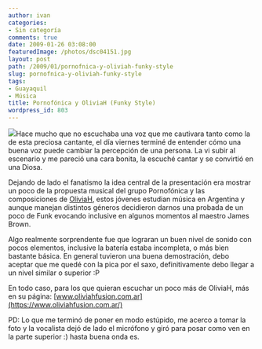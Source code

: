 ```yaml
---
author: ivan
categories:
- Sin categoría
comments: true
date: 2009-01-26 03:08:00
featuredImage: /photos/dsc04151.jpg
layout: post
path: /2009/01/pornofnica-y-oliviah-funky-style
slug: pornofnica-y-oliviah-funky-style
tags:
- Guayaquil
- Música
title: Pornofónica y OliviaH (Funky Style)
wordpress_id: 803
---
```


[![](/photos/dsc04151.jpg)](https://3.bp.blogspot.com/_T2UWuNJg3dQ/SXzkZ6VF_aI/AAAAAAAABUA/nidJOYbNZs4/s1600-h/dsc04151.jpg)Hace mucho que no escuchaba una voz que me cautivara tanto como la de esta preciosa cantante, el día viernes terminé de entender cómo una buena voz puede cambiar la percepción de una persona. La vi subir al escenario y me pareció una cara bonita, la escuché cantar y se convirtió en una Diosa.

Dejando de lado el fanatismo la idea central de la presentación era mostrar un poco de la propuesta musical del grupo Pornofónica y las composiciones de [OliviaH](https://www.oliviahfusion.com.ar/), estos jóvenes estudian música en Argentina y aunque manejan distintos géneros decidieron darnos una probada de un poco de Funk evocando inclusive en algunos momentos al maestro James Brown.

Algo realmente sorprendente fue que lograran un buen nivel de sonido con pocos elementos, inclusive la batería estaba incompleta, o más bien bastante básica. En general tuvieron una buena demostración, debo aceptar que me quedé con la pica por el saxo, definitivamente debo llegar a un nivel similar o superior :P

En todo caso, para los que quieran escuchar un poco más de OliviaH, más en su página:
[www.oliviahfusion.com.ar](https://www.oliviahfusion.com.ar/)

PD: Lo que me terminó de poner en modo estúpido, me acerco a tomar la foto y la vocalista dejó de lado el micrófono y giró para posar como ven en la parte superior :) hasta buena onda es.
